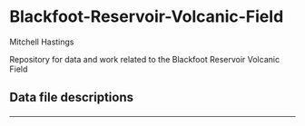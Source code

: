 # Blackfoot-Reservoir-Volcanic-Field
Mitchell Hastings

Repository for data and work related to the Blackfoot Reservoir Volcanic Field

## Data file descriptions <hr>


